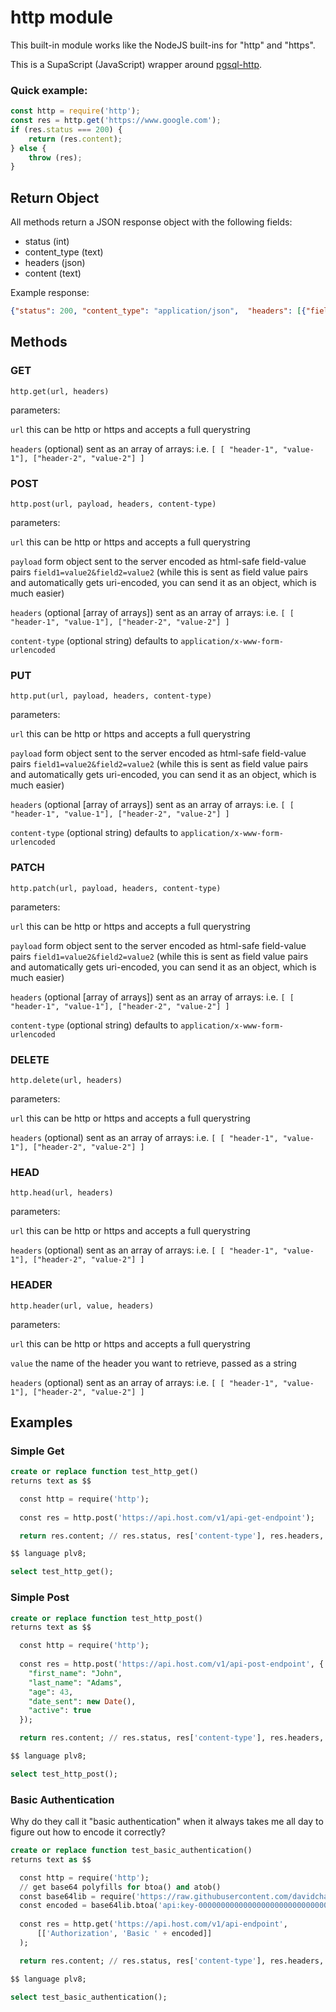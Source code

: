 # http module
This built-in module works like the NodeJS built-ins for "http" and "https".

This is a SupaScript (JavaScript) wrapper around [pgsql-http](https://github.com/pramsey/pgsql-http).

### Quick example:
```js
const http = require('http');
const res = http.get('https://www.google.com');
if (res.status === 200) {
	return (res.content);
} else {
	throw (res);
}
```

## Return Object
All methods return a JSON response object with the following fields:

- status (int)
- content_type (text)
- headers (json)
- content (text)

Example response:

```json
{"status": 200, "content_type": "application/json",  "headers": [{"field": "Access-Control-Allow-Credentials", "value": "true"},{"field": "Date","value": "Sun, 18 Apr 2021 00:54:14 GMT"}], "content": "text-result-here"}

```

## Methods
### GET
```
http.get(url, headers)
```
parameters:

`url` this can be http or https and accepts a full querystring

`headers` (optional) sent as an array of arrays: i.e. `[ [ "header-1", "value-1"], ["header-2", "value-2"] ]`

### POST
```
http.post(url, payload, headers, content-type)
```
parameters:

`url` this can be http or https and accepts a full querystring

`payload` form object sent to the server encoded as html-safe field-value pairs `field1=value2&field2=value2` (while this is sent as field value pairs and automatically gets uri-encoded, you can send it as an object, which is much easier)

`headers` (optional [array of arrays]) sent as an array of arrays: i.e. `[ [ "header-1", "value-1"], ["header-2", "value-2"] ]`

`content-type` (optional string) defaults to `application/x-www-form-urlencoded`

### PUT
```
http.put(url, payload, headers, content-type)
```
parameters:

`url` this can be http or https and accepts a full querystring

`payload` form object sent to the server encoded as html-safe field-value pairs `field1=value2&field2=value2` (while this is sent as field value pairs and automatically gets uri-encoded, you can send it as an object, which is much easier)

`headers` (optional [array of arrays]) sent as an array of arrays: i.e. `[ [ "header-1", "value-1"], ["header-2", "value-2"] ]`

`content-type` (optional string) defaults to `application/x-www-form-urlencoded`

### PATCH
```
http.patch(url, payload, headers, content-type)
```
parameters:

`url` this can be http or https and accepts a full querystring

`payload` form object sent to the server encoded as html-safe field-value pairs `field1=value2&field2=value2` (while this is sent as field value pairs and automatically gets uri-encoded, you can send it as an object, which is much easier)

`headers` (optional [array of arrays]) sent as an array of arrays: i.e. `[ [ "header-1", "value-1"], ["header-2", "value-2"] ]`

`content-type` (optional string) defaults to `application/x-www-form-urlencoded`

### DELETE
```
http.delete(url, headers)
```
parameters:

`url` this can be http or https and accepts a full querystring

`headers` (optional) sent as an array of arrays: i.e. `[ [ "header-1", "value-1"], ["header-2", "value-2"] ]`


### HEAD
```
http.head(url, headers)
```
parameters:

`url` this can be http or https and accepts a full querystring

`headers` (optional) sent as an array of arrays: i.e. `[ [ "header-1", "value-1"], ["header-2", "value-2"] ]`

### HEADER
```
http.header(url, value, headers)
```
parameters:

`url` this can be http or https and accepts a full querystring

`value` the name of the header you want to retrieve, passed as a string

`headers` (optional) sent as an array of arrays: i.e. `[ [ "header-1", "value-1"], ["header-2", "value-2"] ]`

## Examples

### Simple Get
```sql
create or replace function test_http_get()
returns text as $$

  const http = require('http');
  
  const res = http.post('https://api.host.com/v1/api-get-endpoint');

  return res.content; // res.status, res['content-type'], res.headers, res.content

$$ language plv8;

select test_http_get();

```

### Simple Post
```sql
create or replace function test_http_post()
returns text as $$

  const http = require('http');
  
  const res = http.post('https://api.host.com/v1/api-post-endpoint', {
  	"first_name": "John",
  	"last_name": "Adams",
  	"age": 43,
  	"date_sent": new Date(),
  	"active": true
  });

  return res.content; // res.status, res['content-type'], res.headers, res.content

$$ language plv8;

select test_http_post();

```
### Basic Authentication
Why do they call it "basic authentication" when it always takes me all day to figure out how to encode it correctly?

```sql
create or replace function test_basic_authentication()
returns text as $$

  const http = require('http');
  // get base64 polyfills for btoa() and atob()
  const base64lib = require('https://raw.githubusercontent.com/davidchambers/Base64.js/master/base64.js');
  const encoded = base64lib.btoa('api:key-00000000000000000000000000000000');
  
  const res = http.get('https://api.host.com/v1/api-endpoint',
      [['Authorization', 'Basic ' + encoded]]
  );

  return res.content; // res.status, res['content-type'], res.headers, res.content

$$ language plv8;

select test_basic_authentication();
```
